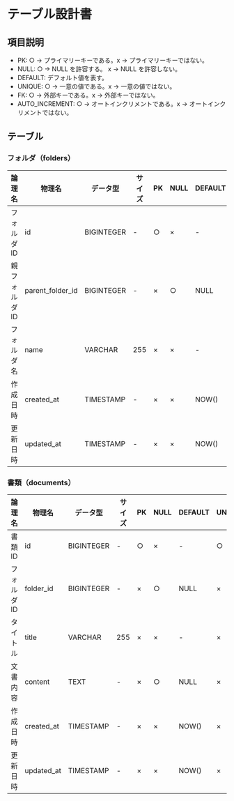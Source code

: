 # テーブル設計書

## 項目説明

- PK: ○ → プライマリーキーである。x → プライマリーキーではない。  
- NULL: ○ → NULL を許容する。 x → NULL を許容しない。  
- DEFAULT: デフォルト値を表す。  
- UNIQUE: ○ → 一意の値である。x → 一意の値ではない。  
- FK: ○ → 外部キーである。x → 外部キーではない。  
- AUTO_INCREMENT: ○ → オートインクリメントである。x → オートインクリメントではない。 

## テーブル
### フォルダ（folders）

| 論理名        | 物理名     | データ型   | サイズ | PK  | NULL | DEFAULT | UNIQUE | FK  | AUTO_INCREMENT |
| ------------- | ---------- | ---------- | ------ | --- | ---- | ------- | ------ | --- | -------------- |
| フォルダID    | id         | BIGINTEGER | -      | ○   | ×    | -       | ○      | ×   | ○              |
| 親フォルダID  | parent_folder_id  | BIGINTEGER | -      | ×   | ○    | NULL    | ×      | x   | x              |
| フォルダ名    | name       | VARCHAR    | 255    | ×   | ×    | -       | ×      | ×   | x              |
| 作成日時      | created_at | TIMESTAMP  | -      | ×   | ×    | NOW()   | ×      | ×   | x              |
| 更新日時      | updated_at | TIMESTAMP  | -      | ×   | ×    | NOW()   | ×      | ×   | x              |

### 書類（documents）

| 論理名      | 物理名     | データ型   | サイズ | PK  | NULL | DEFAULT | UNIQUE | FK  | AUTO_INCREMENT |
| ----------- | ---------- | ---------- | ------ | --- | ---- | ------- | ------ | --- | -------------- |
| 書類ID      | id         | BIGINTEGER | -      | ○   | ×    | -       | ○      | ×   | ○              |
| フォルダID  | folder_id  | BIGINTEGER | -      | ×   | ○    | NULL    | ×      | x   | x              |
| タイトル    | title      | VARCHAR    | 255    | ×   | ×    | -       | ×      | ×   | x              |
| 文書内容    | content    | TEXT       | -      | ×   | ○    | NULL    | ×      | ×   | x              |
| 作成日時    | created_at | TIMESTAMP  | -      | ×   | ×    | NOW()   | ×      | ×   | x              |
| 更新日時    | updated_at | TIMESTAMP  | -      | ×   | ×    | NOW()   | ×      | ×   | x              |

